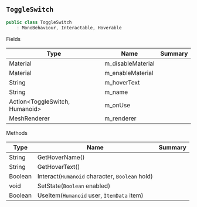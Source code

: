 ## `ToggleSwitch`

```csharp
public class ToggleSwitch
    : MonoBehaviour, Interactable, Hoverable

```

Fields

| Type | Name | Summary | 
| --- | --- | --- | 
| Material | m_disableMaterial |  | 
| Material | m_enableMaterial |  | 
| String | m_hoverText |  | 
| String | m_name |  | 
| Action&lt;ToggleSwitch, Humanoid&gt; | m_onUse |  | 
| MeshRenderer | m_renderer |  | 


Methods

| Type | Name | Summary | 
| --- | --- | --- | 
| String | GetHoverName() |  | 
| String | GetHoverText() |  | 
| Boolean | Interact(`Humanoid` character, `Boolean` hold) |  | 
| void | SetState(`Boolean` enabled) |  | 
| Boolean | UseItem(`Humanoid` user, `ItemData` item) |  | 


